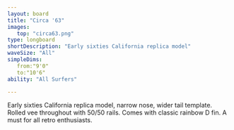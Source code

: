 ```yaml
---
layout: board
title: "Circa '63"
images:
   top: "circa63.png"
type: longboard
shortDescription: "Early sixties California replica model"
waveSize: "All"
simpleDims:
   from:"9'0"
   to:"10'6"
ability: "All Surfers"

---
```

Early sixties California replica model, narrow nose, wider tail template. Rolled vee throughout with 50/50 rails. Comes with classic rainbow D fin. A must for all retro enthusiasts.
